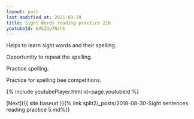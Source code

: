 ```yaml
---
layout: post
last_modified_at: 2021-03-29
title: Sight Words reading practice 216
youtubeId: NVkZOy7Nshk
---
```

 
 
Helps to learn sight words and their spelling.

Opportunitiy to repeat the spelling. 

Practice spelling. 
 
Practice for spelling bee competitions. 
 
{% include youtubePlayer.html id=page.youtubeId %}
 
 

[Next]({{ site.baseurl }}{% link  split2/_posts/2018-08-30-Sight sentences reading practice 5.md%})
 
